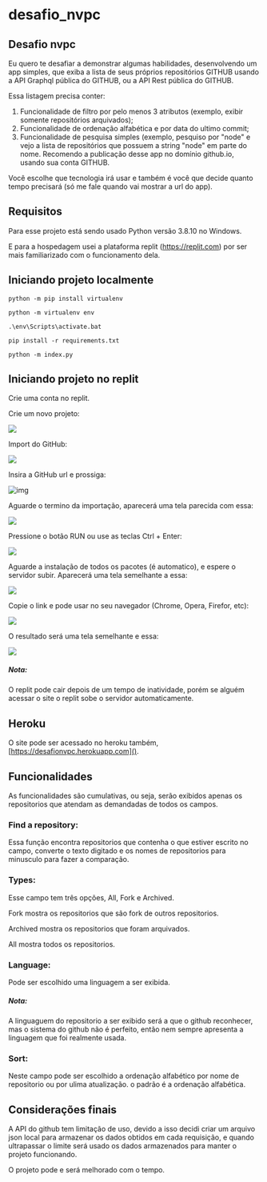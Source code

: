 # desafio_nvpc

## Desafio nvpc

Eu quero te desafiar a demonstrar algumas habilidades, desenvolvendo um app simples, que exiba a lista de seus próprios repositórios GITHUB usando a API Graphql pública do GITHUB, ou a API Rest pública do GITHUB.

Essa listagem precisa conter:

1. Funcionalidade de filtro por pelo menos 3 atributos (exemplo, exibir somente repositórios arquivados);
2. Funcionalidade de ordenação alfabética e por data do ultimo commit;
3. Funcionalidade de pesquisa simples (exemplo, pesquiso por "node" e vejo a lista de repositórios que possuem a string "node" em parte do nome.
   Recomendo a publicação desse app no domínio github.io, usando sua conta GITHUB.

Você escolhe que tecnologia irá usar e também é você que decide quanto tempo precisará (só me fale quando vai mostrar a url do app).

## Requisitos

Para esse projeto está sendo usado Python versão 3.8.10 no Windows.

E para a hospedagem usei a plataforma replit (https://replit.com) por ser mais familiarizado com o funcionamento dela.

## Iniciando projeto localmente

```
python -m pip install virtualenv
```

```
python -m virtualenv env
```

```
.\env\Scripts\activate.bat
```

```
pip install -r requirements.txt
```

```
python -m index.py
```

## Iniciando projeto no replit

Crie uma conta no replit.

Crie um novo projeto:

![](image/README/1651930787608.png)

Import do GitHub:

![](image/README/1651930846602.png)

Insira a GitHub url e prossiga:

![img](image/README/1651930882322.png)

Aguarde o termino da importação, aparecerá uma tela parecida com essa:

![](image/README/1651930966384.png)

Pressione o botão RUN ou use as teclas Ctrl + Enter:

![](image/README/1651931076151.png)

Aguarde a instalação de todos os pacotes (é automatico), e espere o servidor subir. Aparecerá uma tela semelhante a essa:

![](image/README/1651931284942.png)

Copie o link e pode usar no seu navegador (Chrome, Opera, Firefor, etc):

![](image/README/1651931276164.png)

O resultado será uma tela semelhante e essa:

![](image/README/1651939781421.png)

##### Nota:

O replit pode cair depois de um tempo de inatividade, porém se alguém acessar o site o replit sobe o servidor automaticamente.

## Heroku

O site pode ser acessado no heroku também, [https://desafionvpc.herokuapp.com]().

## Funcionalidades

As funcionalidades são cumulativas, ou seja, serão exibidos apenas os repositorios que atendam as demandadas de todos os campos.

### Find a repository:

Essa função encontra repositorios que contenha o que estiver escrito no campo, converte o texto digitado e os nomes de repositorios para minusculo para fazer a comparação.

### Types:

Esse campo tem três opções, All, Fork e Archived.

Fork mostra os repositorios que são fork de outros repositorios.

Archived mostra os repositorios que foram arquivados.

All mostra todos os repositorios.

### Language:

Pode ser escolhido uma linguagem a ser exibida.

##### Nota:

A linguaguem do repositorio a ser exibido será a que o github reconhecer, mas o sistema do github não é perfeito, então nem sempre apresenta a linguagem que foi realmente usada.

### Sort:

Neste campo pode ser escolhido a ordenação alfabético por nome de repositorio ou por ulima atualização. o padrão é a ordenação alfabética.

## Considerações finais

A API do github tem limitação de uso, devido a isso decidi criar um arquivo json local para armazenar os dados obtidos em cada requisição, e quando ultrapassar o limite será usado os dados armazenados para manter o projeto funcionando.

O projeto pode e será melhorado com o tempo.
